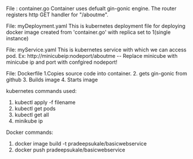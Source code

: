 File : container.go
  Container uses defualt gin-gonic engine. The router registers http GET handler for "/aboutme".
  
File: myDeployment.yaml
  This is kubernetes deployment file for deploying docker image created from 'container.go' with replica set to 1(single instance)
  
File: myService.yaml
  This is kubernetes service with which we can access pod.
    Ex: http://minicubeip:nodeport/aboutme -- Replace minicube with minicube ip and port with confgired nodeport!
   
File: Dockerfile
  1.Copies source code into container. 2. gets gin-gonic from github  3. Builds image   4. Starts image
  
  
  kubernetes commands used:
  
  1. kubectl apply -f filename
  2. kubectl get pods
  3. kubectl get all
  4. minikube ip
 
 
 Docker commands:
 
 1. docker image build -t pradeepsukale/basicwebservice
 2. docker push pradeepsukale/basicwebservice
